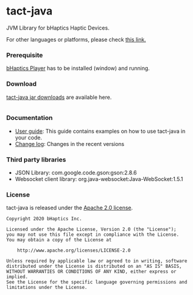 # tact-java
JVM Library for bHaptics Haptic Devices.

For other languages or platforms, please check [this link.](https://github.com/bhaptics/haptic-library/wiki/bHaptics-Plugins)

### Prerequisite
[bHaptics Player](https://www.bhaptics.com/download) has to be installed (window) and running. 


### Download

[tact-java jar downloads](https://github.com/bhaptics/tact-java/releases) are available here.

```

```

### Documentation
  * [User guide](UserGuide.md): This guide contains examples on how to use tact-java in your code.
  * [Change log](CHANGELOG.md): Changes in the recent versions
### Third party libraries
  * JSON Library: com.google.code.gson:gson:2.8.6
  * Websocket client library: org.java-websocket:Java-WebSocket:1.5.1


### License
tact-java is released under the [Apache 2.0 license](LICENSE).

```
Copyright 2020 bHaptics Inc.

Licensed under the Apache License, Version 2.0 (the "License");
you may not use this file except in compliance with the License.
You may obtain a copy of the License at

    http://www.apache.org/licenses/LICENSE-2.0

Unless required by applicable law or agreed to in writing, software
distributed under the License is distributed on an "AS IS" BASIS,
WITHOUT WARRANTIES OR CONDITIONS OF ANY KIND, either express or implied.
See the License for the specific language governing permissions and
limitations under the License.
```
